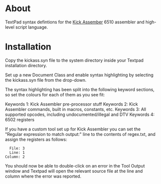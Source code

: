 # About

TextPad syntax defintions for the [Kick Assember][1] 6510 assembler and high-
level script language.

# Installation

Copy the kickass.syn file to the system directory inside your Textpad
installation directory.

Set up a new Document Class and enable syntax highlighting by selecting the
kickass.syn file from the drop-down.

The syntax highlighting has been split into the following keyword sections,
so set the colours for each of them as you see fit:

Keywords 1: Kick Assembler pre-processor stuff
Keywords 2: Kick Assembler commands, built in macros, constants, etc.
Keywords 3: All supported opcodes, including undocumented/illegal and DTV
Keywords 4: 6502 registers

If you have a custom tool set up for Kick Assembler you can set the "Regular
expression to match output:" line to the contents of regex.txt, and assign
the registers as follows:

	  File: 3
	  Line: 1
	Column: 2

You should now be able to double-click on an error in the Tool Output window
and Textpad will open the relevant source file at the line and column where
the error was reported.

[1]: http://www.theweb.dk/KickAssembler/Main.html#frontpage
